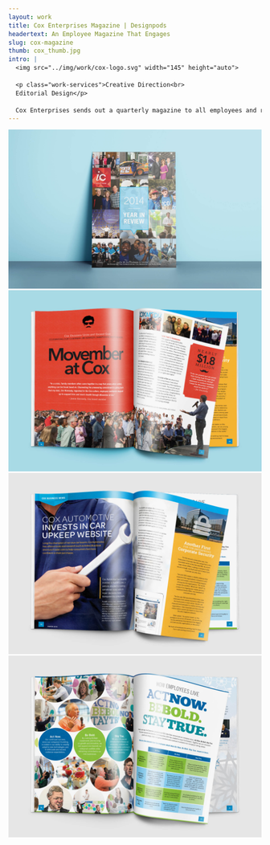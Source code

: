 ```yaml
---
layout: work
title: Cox Enterprises Magazine | Designpods
headertext: An Employee Magazine That Engages
slug: cox-magazine
thumb: cox_thumb.jpg
intro: |
  <img src="../img/work/cox-logo.svg" width="145" height="auto">

  <p class="work-services">Creative Direction<br>
  Editorial Design</p>

  Cox Enterprises sends out a quarterly magazine to all employees and retirees. The magazine readership has an extensive range in age, occupation, and interests.  Unlike a traditional quarterly publication that stays mostly the same from month to month, Cox wanted the magazine to change for every issue. They wanted to ensure it always felt fresh and new. This created for a fun design exercise. Besides the typeface and color palette, each issue had its own theme and look.
---
```


![](../img/work/cox_magazine_1.jpg)
![](../img/work/cox_magazine_2.jpg)
![](../img/work/cox_magazine_3.jpg)
![](../img/work/cox_magazine_4.jpg)

